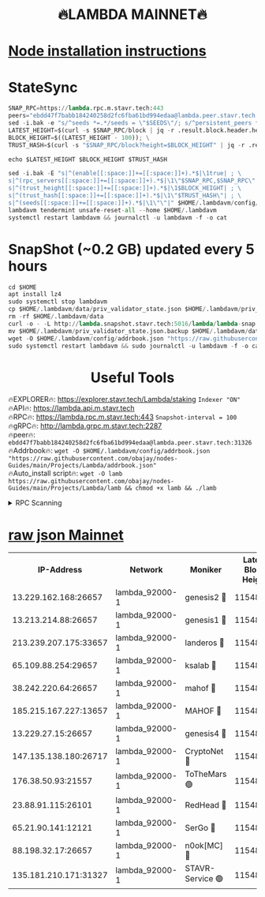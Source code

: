 <h1 align="center"> 🔥LAMBDA MAINNET🔥</h1>


[Node installation instructions](https://github.com/obajay/nodes-Guides/tree/main/Projects/Lambda)
=


# StateSync
```python
SNAP_RPC=https://lambda.rpc.m.stavr.tech:443
peers="ebdd47f7babb184240258d2fc6fba61bd994edaa@lambda.peer.stavr.tech:31326" 
sed -i.bak -e "s/^seeds *=.*/seeds = \"$SEEDS\"/; s/^persistent_peers *=.*/persistent_peers = \"$PEERS\"/" $HOME/.lambdavm/config/config.toml
LATEST_HEIGHT=$(curl -s $SNAP_RPC/block | jq -r .result.block.header.height); \
BLOCK_HEIGHT=$((LATEST_HEIGHT - 100)); \
TRUST_HASH=$(curl -s "$SNAP_RPC/block?height=$BLOCK_HEIGHT" | jq -r .result.block_id.hash)

echo $LATEST_HEIGHT $BLOCK_HEIGHT $TRUST_HASH

sed -i.bak -E "s|^(enable[[:space:]]+=[[:space:]]+).*$|\1true| ; \
s|^(rpc_servers[[:space:]]+=[[:space:]]+).*$|\1\"$SNAP_RPC,$SNAP_RPC\"| ; \
s|^(trust_height[[:space:]]+=[[:space:]]+).*$|\1$BLOCK_HEIGHT| ; \
s|^(trust_hash[[:space:]]+=[[:space:]]+).*$|\1\"$TRUST_HASH\"| ; \
s|^(seeds[[:space:]]+=[[:space:]]+).*$|\1\"\"|" $HOME/.lambdavm/config/config.toml
lambdavm tendermint unsafe-reset-all --home $HOME/.lambdavm
systemctl restart lambdavm && journalctl -u lambdavm -f -o cat

```
# SnapShot (~0.2 GB) updated every 5 hours
```python
cd $HOME
apt install lz4
sudo systemctl stop lambdavm
cp $HOME/.lambdavm/data/priv_validator_state.json $HOME/.lambdavm/priv_validator_state.json.backup
rm -rf $HOME/.lambdavm/data
curl -o - -L http://lambda.snapshot.stavr.tech:5016/lambda/lambda-snap.tar.lz4 | lz4 -c -d - | tar -x -C $HOME/.lambdavm --strip-components 2
mv $HOME/.lambdavm/priv_validator_state.json.backup $HOME/.lambdavm/data/priv_validator_state.json
wget -O $HOME/.lambdavm/config/addrbook.json "https://raw.githubusercontent.com/obajay/nodes-Guides/main/Projects/Lambda/addrbook.json"
sudo systemctl restart lambdavm && sudo journalctl -u lambdavm -f -o cat
```
 <h1 align="center"> Useful Tools</h1>

🔥EXPLORER🔥:      https://explorer.stavr.tech/Lambda/staking	        `Indexer "ON"` \
🔥API🔥: 			 		 https://lambda.api.m.stavr.tech \
🔥RPC🔥:           https://lambda.rpc.m.stavr.tech:443	              `Snapshot-interval = 100` \
🔥gRPC🔥:          http://lambda.grpc.m.stavr.tech:2287 \
🔥peer🔥:					 `ebdd47f7babb184240258d2fc6fba61bd994edaa@lambda.peer.stavr.tech:31326` \
🔥Addrbook🔥:    ```wget -O $HOME/.lambdavm/config/addrbook.json "https://raw.githubusercontent.com/obajay/nodes-Guides/main/Projects/Lambda/addrbook.json"``` \
🔥Auto_install script🔥: ```wget -O lamb https://raw.githubusercontent.com/obajay/nodes-Guides/main/Projects/Lambda/lamb && chmod +x lamb && ./lamb```


<details>
<summary>RPC Scanning</summary>

<h2 align="center"> We scan nodes in real time every 4 hours. And we provide the final result of RPC endpoints.
We cannot influence the operation of these nodes in any way. </h2>


```python
If Voting Power is higher than 0 --> then the Node is a validator of the network and may be subject to attack and be a potential threat to the chain.
```
```python
We marked such validators with a red symbol
```

</details>

[raw json Mainnet](https://rpc-check.lambm.stavr.tech/lambm/rpc-lambm-result.json)
=


<table><tr><th>IP-Address</th><th>Network</th><th>Moniker</th><th>Latest Block Height</th><th>Earliest Block Height</th><th>Catching Up</th><th>Tx Index</th><th>Voting Power</th><th>Scan Time</th></tr><tr><td>13.229.162.168:26657</td><td>lambda_92000-1</td><td>genesis2 🔴</td><td>11548919</td><td>1</td><td>False</td><td>on</td><td>16878690</td><td>2024-02-05T03:19:10.758783547UTC</td></tr><tr><td>13.213.214.88:26657</td><td>lambda_92000-1</td><td>genesis1 🔴</td><td>11548921</td><td>1</td><td>False</td><td>on</td><td>107835</td><td>2024-02-05T03:19:15.737386258UTC</td></tr><tr><td>213.239.207.175:33657</td><td>lambda_92000-1</td><td>landeros 🔴</td><td>11548917</td><td>8136001</td><td>False</td><td>off</td><td>1429155</td><td>2024-02-05T03:19:05.089278753UTC</td></tr><tr><td>65.109.88.254:29657</td><td>lambda_92000-1</td><td>ksalab 🔴</td><td>11548922</td><td>8715001</td><td>False</td><td>on</td><td>510465</td><td>2024-02-05T03:19:18.796340437UTC</td></tr><tr><td>38.242.220.64:26657</td><td>lambda_92000-1</td><td>mahof 🔴</td><td>11548917</td><td>10131001</td><td>False</td><td>off</td><td>770350</td><td>2024-02-05T03:18:58.672158070UTC</td></tr><tr><td>185.215.167.227:13657</td><td>lambda_92000-1</td><td>MAHOF 🔴</td><td>11548920</td><td>10134001</td><td>False</td><td>on</td><td>2051510</td><td>2024-02-05T03:19:14.460621556UTC</td></tr><tr><td>13.229.27.15:26657</td><td>lambda_92000-1</td><td>genesis4 🔴</td><td>11548920</td><td>11043001</td><td>False</td><td>on</td><td>9665448</td><td>2024-02-05T03:19:14.137740740UTC</td></tr><tr><td>147.135.138.180:26717</td><td>lambda_92000-1</td><td>CryptoNet 🔴</td><td>11548921</td><td>11383001</td><td>False</td><td>off</td><td>768618</td><td>2024-02-05T03:19:16.050325971UTC</td></tr><tr><td>176.38.50.93:21557</td><td>lambda_92000-1</td><td>ToTheMars 🟢</td><td>11548923</td><td>11395001</td><td>False</td><td>on</td><td>0</td><td>2024-02-05T03:19:21.337804732UTC</td></tr><tr><td>23.88.91.115:26101</td><td>lambda_92000-1</td><td>RedHead 🔴</td><td>11548917</td><td>11448917</td><td>False</td><td>off</td><td>553202</td><td>2024-02-05T03:19:05.344181699UTC</td></tr><tr><td>65.21.90.141:12121</td><td>lambda_92000-1</td><td>SerGo 🔴</td><td>11548923</td><td>11448923</td><td>False</td><td>off</td><td>10612041</td><td>2024-02-05T03:19:21.658000156UTC</td></tr><tr><td>88.198.32.17:26657</td><td>lambda_92000-1</td><td>n0ok[MC] 🔴</td><td>11548924</td><td>11448924</td><td>False</td><td>off</td><td>1578630</td><td>2024-02-05T03:19:24.820603705UTC</td></tr><tr><td>135.181.210.171:31327</td><td>lambda_92000-1</td><td>STAVR-Service 🟢</td><td>11548922</td><td>11548501</td><td>False</td><td>on</td><td>0</td><td>2024-02-05T03:19:18.449714131UTC</td></tr></table>
